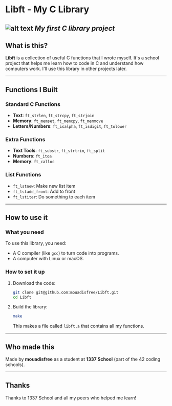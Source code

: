 
# Libft - My C Library
![alt text](<Screenshot from 2025-10-05 08-51-46-1.png>)
*My first C library project*
---
## What is this?
**Libft** is a collection of useful C functions that I wrote myself. It's a school project that helps me learn how to code in C and understand how computers work. I'll use this library in other projects later.

---

## Functions I Built

### Standard C Functions
- **Text**: `ft_strlen`, `ft_strcpy`, `ft_strjoin`
- **Memory**: `ft_memset`, `ft_memcpy`, `ft_memmove`
- **Letters/Numbers**: `ft_isalpha`, `ft_isdigit`, `ft_tolower`

### Extra Functions
- **Text Tools**: `ft_substr`, `ft_strtrim`, `ft_split`
- **Numbers**: `ft_itoa`
- **Memory**: `ft_calloc`

### List Functions
- `ft_lstnew`: Make new list item
- `ft_lstadd_front`: Add to front
- `ft_lstiter`: Do something to each item

---

## How to use it

### What you need
To use this library, you need:
- A C compiler (like `gcc`) to turn code into programs.
- A computer with Linux or macOS.

### How to set it up
1. Download the code:
   ```bash
   git clone git@github.com:mouadisfree/Libft.git
   cd Libft


2. Build the library:
   ```bash
   make
   ```

   This makes a file called `libft.a` that contains all my functions.

---

## Who made this
Made by **mouadisfree** as a student at **1337 School** (part of the 42 coding schools).

---

## Thanks
Thanks to 1337 School and all my peers who helped me learn!

